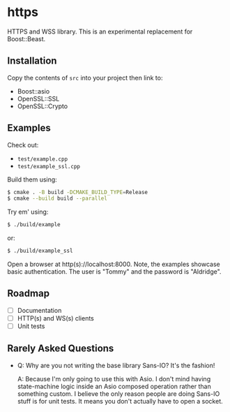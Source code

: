 # https
HTTPS and WSS library.
This is an experimental replacement for Boost::Beast.

## Installation

Copy the contents of `src` into your project then link to:
- Boost::asio
- OpenSSL::SSL
- OpenSSL::Crypto 

## Examples

Check out:
- `test/example.cpp`
- `test/example_ssl.cpp`

Build them using:

```bash
$ cmake . -B build -DCMAKE_BUILD_TYPE=Release
$ cmake --build build --parallel
```

Try em' using:

```bash
$ ./build/example
```

or:

```bash
$ ./build/example_ssl
```

Open a browser at http(s)://localhost:8000. 
Note, the examples showcase basic authentication. The user is "Tommy" and the password is "Aldridge". 


## Roadmap

- [ ] Documentation
- [ ] HTTP(s) and WS(s) clients
- [ ] Unit tests

## Rarely Asked Questions

- Q: Why are you not writing the base library Sans-IO? It's the fashion!

  A: Because I'm only going to use this with Asio. I don't mind having state-machine logic inside an Asio composed operation rather than something custom. I believe the only reason people are doing Sans-IO stuff is for unit tests. It means you don't actually have to open a socket.


